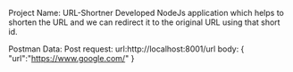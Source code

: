 Project Name: URL-Shortner
Developed NodeJs application which helps to shorten the URL and we can redirect it to the original URL using that short id.

Postman Data:
Post request: 
url:http://localhost:8001/url
body: 
{
    "url":"https://www.google.com/"
}
